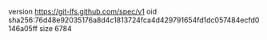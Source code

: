 version https://git-lfs.github.com/spec/v1
oid sha256:76d48e92035176a8d4c1813724fca4d429791654fd1dc057484ecfd0146a05ff
size 6784
